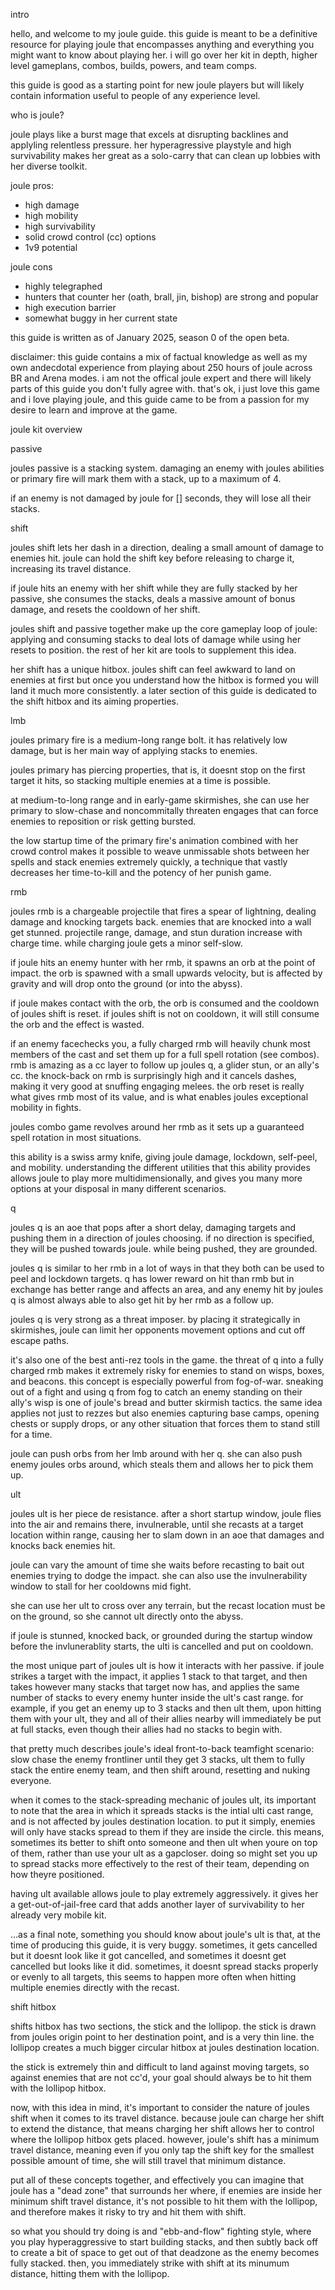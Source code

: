 
intro

hello, and welcome to my joule guide. this guide is meant to be a definitive resource for playing joule that encompasses anything and everything you might want to know about playing her. i will go over her kit in depth, higher level gameplans, combos, builds, powers, and team comps.

this guide is good as a starting point for new joule players but will likely contain information useful to people of any experience level.

who is joule?

joule plays like a burst mage that excels at disrupting backlines and applyling relentless pressure. her hyperagressive playstyle and high survivability makes her great as a solo-carry that can clean up lobbies with her diverse toolkit.

joule pros:

- high damage
- high mobility
- high survivability
- solid crowd control (cc) options
- 1v9 potential

joule cons

- highly telegraphed
- hunters that counter her (oath, brall, jin, bishop) are strong and popular
- high execution barrier
- somewhat buggy in her current state

this guide is written as of January 2025, season 0 of the open beta.

disclaimer: this guide contains a mix of factual knowledge as well as my own andecdotal experience from playing about 250 hours of joule across BR and Arena modes. i am not the offical joule expert and there will likely parts of this guide you don't fully agree with. that's ok, i just love this game and i love playing joule, and this guide came to be from a passion for my desire to learn and improve at the game.

joule kit overview

passive

joules passive is a stacking system. damaging an enemy with joules abilities or primary fire will mark them with a stack, up to a maximum of 4.

if an enemy is not damaged by joule for [] seconds, they will lose all their stacks.

shift

joules shift lets her dash in a direction, dealing a small amount of damage to enemies hit. joule can hold the shift key before releasing to charge it, increasing its travel distance.

if joule hits an enemy with her shift while they are fully stacked by her passive, she consumes the stacks, deals a massive amount of bonus damage, and resets the cooldown of her shift.

joules shift and passive together make up the core gameplay loop of joule: applying and consuming stacks to deal lots of damage while using her resets to position. the rest of her kit are tools to supplement this idea.

her shift has a unique hitbox. joules shift can feel awkward to land on enemies at first but once you understand how the hitbox is formed you will land it much more consistently. a later section of this guide is dedicated to the shift hitbox and its aiming properties.


lmb

joules primary fire is a medium-long range bolt. it has relatively low damage, but is her main way of applying stacks to enemies.

joules primary has piercing properties, that is, it doesnt stop on the first target it hits, so stacking multiple enemies at a time is possible. 

at medium-to-long range and in early-game skirmishes, she can use her primary to slow-chase and noncommitally threaten engages that can force enemies to reposition or risk getting bursted.

the low startup time of the primary fire's animation combined with her crowd control makes it possible to weave unmissable shots between her spells and stack enemies extremely quickly, a technique that vastly decreases her time-to-kill and the potency of her punish game.

rmb

joules rmb is a chargeable projectile that fires a spear of lightning, dealing damage and knocking targets back. enemies that are knocked into a wall get stunned. projectile range, damage, and stun duration increase with charge time.  while charging joule gets a minor self-slow.

if joule hits an enemy hunter with her rmb, it spawns an orb at the point of impact. the orb is spawned with a small upwards velocity, but is affected by gravity and will drop onto the ground (or into the abyss).

if joule makes contact with the orb, the orb is consumed and the cooldown of joules shift is reset. if joules shift is not on cooldown, it will still consume the orb and the effect is wasted.

if an enemy facechecks you, a fully charged rmb will heavily chunk most members of the cast and set them up for a full spell rotation (see combos). rmb is amazing as a cc layer to follow up joules q, a glider stun, or an ally's cc. the knock-back on rmb is surprisingly high and it cancels dashes, making it very good at snuffing engaging melees. the orb reset is really what gives rmb most of its value, and is what enables joules exceptional mobility in fights.

joules combo game revolves around her rmb as it sets up a guaranteed spell rotation in most situations.

this ability is a swiss army knife, giving joule damage, lockdown, self-peel, and mobility. understanding the different utilities that this ability provides allows joule to play more multidimensionally, and gives you many more options at your disposal in many different scenarios.

q

joules q is an aoe that pops after a short delay, damaging targets and pushing them in a direction of joules choosing. if no direction is specified, they will be pushed towards joule. while being pushed, they are grounded.

joules q is similar to her rmb in a lot of ways in that they both can be used to peel and lockdown targets. q has lower reward on hit than rmb but in exchange has better range and affects an area, and any enemy hit by joules q is almost always able to also get hit by her rmb as a follow up.

joules q is very strong as a threat imposer. by placing it strategically in skirmishes, joule can limit her opponents movement options and cut off escape paths.

it's also one of the best anti-rez tools in the game. the threat of q into a fully charged rmb makes it extremely risky for enemies to stand on wisps, boxes, and beacons. this concept is especially powerful from fog-of-war. sneaking out of a fight and using q from fog to catch an enemy standing on their ally's wisp is one of joule's bread and butter skirmish tactics. the same idea applies not just to rezzes but also enemies capturing base camps, opening chests or supply drops, or any other situation that forces them to stand still for a time.

joule can push orbs from her lmb around with her q. she can also push enemy joules orbs around, which steals them and allows her to pick them up.

ult

joules ult is her piece de resistance. after a short startup window, joule flies into the air and remains there, invulnerable, until she recasts at a target location within range, causing her to slam down in an aoe that damages and knocks back enemies hit.

joule can vary the amount of time she waits before recasting to bait out enemies trying to dodge the impact. she can also use the invulnerability window to stall for her cooldowns mid fight.

she can use her ult to cross over any terrain, but the recast location must be on the ground, so she cannot ult directly onto the abyss.

if joule is stunned, knocked back, or grounded during the startup window before the invlunerablity starts, the ulti is cancelled and put on cooldown.

the most unique part of joules ult is how it interacts with her passive. if joule strikes a target with the impact, it applies 1 stack to that target, and then takes however many stacks that target now has, and applies the same number of stacks to every enemy hunter inside the ult's cast range. for example, if you get an enemy up to 3 stacks and then ult them, upon hitting them with your ult, they and all of their allies nearby will immediately be put at full stacks, even though their allies had no stacks to begin with.

that pretty much describes joule's ideal front-to-back teamfight scenario: slow chase the enemy frontliner until they get 3 stacks, ult them to fully stack the entire enemy team, and then shift around, resetting and nuking everyone.

when it comes to the stack-spreading mechanic of joules ult, its important to note that the area in which it spreads stacks is the intial ulti cast range, and is not affected by joules destination location. to put it simply, enemies will only have stacks spread to them if they are inside the circle. this means, sometimes its better to shift onto someone and then ult when youre on top of them, rather than use your ult as a gapcloser. doing so might set you up to spread stacks more effectively to the rest of their team, depending on how theyre positioned.

having ult available allows joule to play extremely aggressively. it gives her a get-out-of-jail-free card that adds another layer of survivability to her already very mobile kit.

...as a final note, something you should know about joule's ult is that, at the time of producing this guide, it is very buggy. sometimes, it gets cancelled but it doesnt look like it got cancelled, and sometimes it doesnt get cancelled but looks like it did. sometimes, it doesnt spread stacks properly or evenly to all targets, this seems to happen more often when hitting multiple enemies directly with the recast.

shift hitbox

shifts hitbox has two sections, the stick and the lollipop. the stick is drawn from joules origin point to her destination point, and is a very thin line. the lollipop creates a much bigger circular hitbox at joules destination location.

the stick is extremely thin and difficult to land against moving targets, so against enemies that are not cc'd, your goal should always be to hit them with the lollipop hitbox.

now, with this idea in mind, it's important to consider the nature of joules shift when it comes to its travel distance. because joule can charge her shift to extend the distance, that means charging her shift allows her to control where the lollipop hitbox gets placed. however, joule's shift has a minimum travel distance, meaning even if you only tap the shift key for the smallest possible amount of time, she will still travel that minimum distance.

put all of these concepts together, and effectively you can imagine that joule has a "dead zone" that surrounds her where, if enemies are inside her minimum shift travel distance, it's not possible to hit them with the lollipop, and therefore makes it risky to try and hit them with shift.

so what you should try doing is and "ebb-and-flow" fighting style, where you play hyperaggressive to start building stacks, and then subtly back off to create a bit of space to get out of that deadzone as the enemy becomes fully stacked. then, you immediately strike with shift at its minumum distance, hitting them with the lollipop.